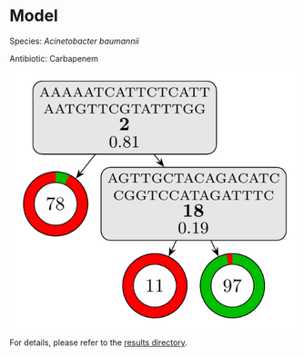 
# Model

Species: *Acinetobacter baumannii*

Antibiotic: Carbapenem

<a href="./model.pdf"><img src="./model.png" /></a>

For details, please refer to the [results directory](../../../../../results/cart_b/acinetobacter%20baumannii/carbapenem/repeat_9/).

